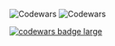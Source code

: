 <!-- - 👋 Hi, I’m @mauer9
- 👀 I’m interested in ...
- 🌱 I’m currently learning ...
- 💞️ I’m looking to collaborate on ...
- 📫 How to reach me ...

<!---
mauer9/mauer9 is a ✨ special ✨ repository because its `README.md` (this file) appears on your GitHub profile.
You can click the Preview link to take a look at your changes.
--->
 
 ![Codewars](https://github.r2v.ch/codewars?user=mauer)
 ![Codewars](https://www.codewars.com/users/jhoffner/badges/large)


<a target="_blank" href="https://www.codewars.com/r/C6HkBg"><img src="https://www.codewars.com/users/mauer/badges/large" alt="codewars badge large" /></a>

